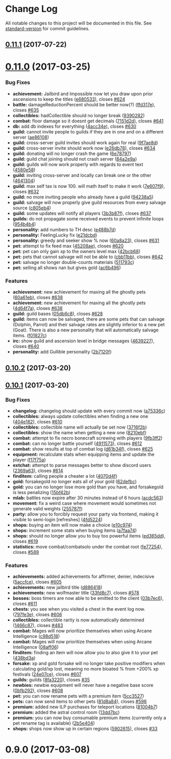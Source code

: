 # Change Log

All notable changes to this project will be documented in this file. See [standard-version](https://github.com/conventional-changelog/standard-version) for commit guidelines.

<a name="0.11.1"></a>
## [0.11.1](https://github.com/IdleLands/IdleLands/compare/0.12.0...0.11.1) (2017-07-22)



<a name="0.11.0"></a>
# [0.11.0](https://github.com/IdleLands/IdleLands/compare/v0.10.2...v0.11.0) (2017-03-25)


### Bug Fixes

* **achievement:** Jailbird and Impossible now let you draw upon prior ascensions to keep the titles ([e680533](https://github.com/IdleLands/IdleLands/commit/e680533)), closes [#624](https://github.com/IdleLands/IdleLands/issues/624)
* **battle:** damageReductionPercent should be better now(?) ([ffd317e](https://github.com/IdleLands/IdleLands/commit/ffd317e)), closes [#635](https://github.com/IdleLands/IdleLands/issues/635)
* **collectibles:** hadCollectible should no longer break ([9390282](https://github.com/IdleLands/IdleLands/commit/9390282))
* **combat:** floor damage so it doesnt get decimals ([7151d2d](https://github.com/IdleLands/IdleLands/commit/7151d2d)), closes [#641](https://github.com/IdleLands/IdleLands/issues/641)
* **db:** add db indexes for everything ([4acc34e](https://github.com/IdleLands/IdleLands/commit/4acc34e)), closes [#630](https://github.com/IdleLands/IdleLands/issues/630)
* **guild:** cannot invite people to guilds if they are in one and on a different server ([ae86108](https://github.com/IdleLands/IdleLands/commit/ae86108))
* **guild:** cross-server guild invites should work again for real ([9f7ae8d](https://github.com/IdleLands/IdleLands/commit/9f7ae8d))
* **guild:** cross-server invite should work now ([e26db78](https://github.com/IdleLands/IdleLands/commit/e26db78)), closes [#634](https://github.com/IdleLands/IdleLands/issues/634)
* **guild:** donating will no longer crash the game ([6e78797](https://github.com/IdleLands/IdleLands/commit/6e78797))
* **guild:** guild chat joining should not crash server ([84a2e9a](https://github.com/IdleLands/IdleLands/commit/84a2e9a))
* **guild:** guilds will now work properly with regards to event text ([4580e58](https://github.com/IdleLands/IdleLands/commit/4580e58))
* **guild:** inviting cross-server and locally can break one or the other ([4641304](https://github.com/IdleLands/IdleLands/commit/4641304))
* **guild:** max self tax is now 100. will math itself to make it work ([7e607f9](https://github.com/IdleLands/IdleLands/commit/7e607f9)), closes [#632](https://github.com/IdleLands/IdleLands/issues/632)
* **guild:** no more inviting people who already have a guild ([94238a5](https://github.com/IdleLands/IdleLands/commit/94238a5))
* **guild:** salvage will now properly give guild resources from every salvage source ([c805eb4](https://github.com/IdleLands/IdleLands/commit/c805eb4))
* **guild:** some updates will notify all players ([3b3b87f](https://github.com/IdleLands/IdleLands/commit/3b3b87f)), closes [#637](https://github.com/IdleLands/IdleLands/issues/637)
* **guilds:** do not propagate some received events to prevent infinite loops ([954b4b4](https://github.com/IdleLands/IdleLands/commit/954b4b4))
* **personality:** add numbers to TH desc ([e488b7d](https://github.com/IdleLands/IdleLands/commit/e488b7d))
* **personality:** FeelingLucky fix ([e21dcbd](https://github.com/IdleLands/IdleLands/commit/e21dcbd))
* **personality:** greedy and seeker show % now ([60a8a23](https://github.com/IdleLands/IdleLands/commit/60a8a23)), closes [#631](https://github.com/IdleLands/IdleLands/issues/631)
* **pet:** attempt to fix feed max ([45208ae](https://github.com/IdleLands/IdleLands/commit/45208ae)), closes [#620](https://github.com/IdleLands/IdleLands/issues/620)
* **pet:** pet can only gain xp to the owners level max ([42bcb68](https://github.com/IdleLands/IdleLands/commit/42bcb68))
* **pet:** pets that cannot salvage will not be able to ([cbb11bb](https://github.com/IdleLands/IdleLands/commit/cbb11bb)), closes [#642](https://github.com/IdleLands/IdleLands/issues/642)
* **pet:** salvage no longer double-counts materials ([511793c](https://github.com/IdleLands/IdleLands/commit/511793c))
* **pet:** selling all shows nan but gives gold ([ac6b496](https://github.com/IdleLands/IdleLands/commit/ac6b496))


### Features

* **achievement:** new achievement for maxing all the ghostly pets ([60a61eb](https://github.com/IdleLands/IdleLands/commit/60a61eb)), closes [#638](https://github.com/IdleLands/IdleLands/issues/638)
* **achievement:** new achievement for maxing all the ghostly pets ([4d64f7a](https://github.com/IdleLands/IdleLands/commit/4d64f7a)), closes [#638](https://github.com/IdleLands/IdleLands/issues/638)
* **guild:** guild bases ([05db6c8](https://github.com/IdleLands/IdleLands/commit/05db6c8)), closes [#628](https://github.com/IdleLands/IdleLands/issues/628)
* **guild:** items can now be salvaged, there are some pets that can salvage (Dolphin, Parrot) and their salvage rates are slightly inferior to a new pet (Goat). There is also a new personality that will automatically salvage items. ([f01827c](https://github.com/IdleLands/IdleLands/commit/f01827c))
* **irc:** show guild and ascension level in bridge messages ([4639227](https://github.com/IdleLands/IdleLands/commit/4639227)), closes [#640](https://github.com/IdleLands/IdleLands/issues/640)
* **personality:** add Gullible personality ([2b7120f](https://github.com/IdleLands/IdleLands/commit/2b7120f))



<a name="0.10.2"></a>
## [0.10.2](https://github.com/IdleLands/IdleLands/compare/v0.10.1...v0.10.2) (2017-03-20)

<a name="0.10.1"></a>
## [0.10.1](https://github.com/IdleLands/IdleLands/compare/0.10.0...v0.10.1) (2017-03-20)


### Bug Fixes

* **changelog:** changelog should update with every commit now ([a75336c](https://github.com/IdleLands/IdleLands/commit/a75336c))
* **collectibles:** always update collectibles when finding a new one ([404e182](https://github.com/IdleLands/IdleLands/commit/404e182)), closes [#610](https://github.com/IdleLands/IdleLands/issues/610)
* **collectibles:** collectible name will actually be set now ([3716f2b](https://github.com/IdleLands/IdleLands/commit/3716f2b))
* **collectibles:** show the name when getting a new one ([8210ebf](https://github.com/IdleLands/IdleLands/commit/8210ebf))
* **combat:** attempt to fix necro bonecraft screwing with players ([9fb3ff2](https://github.com/IdleLands/IdleLands/commit/9fb3ff2))
* **combat:** can no longer battle yourself ([4911573](https://github.com/IdleLands/IdleLands/commit/4911573)), closes [#612](https://github.com/IdleLands/IdleLands/issues/612)
* **combat:** show results at top of combat log ([d61b34f](https://github.com/IdleLands/IdleLands/commit/d61b34f)), closes [#625](https://github.com/IdleLands/IdleLands/issues/625)
* **equipment:** recalculate stats when equipping items and update the player ([f17f75a](https://github.com/IdleLands/IdleLands/commit/f17f75a))
* **extchat:** attempt to parse messages better to show discord users ([2369a63](https://github.com/IdleLands/IdleLands/commit/2369a63)), closes [#614](https://github.com/IdleLands/IdleLands/issues/614)
* **finditem:** calling people a cheater a lot ([4070d4f](https://github.com/IdleLands/IdleLands/commit/4070d4f))
* **gold:** forsakegold no longer eats all of your gold ([62defbc](https://github.com/IdleLands/IdleLands/commit/62defbc))
* **gold:** you can no longer lose more gold than you have, and forsakegold is less penalizing ([15bf42b](https://github.com/IdleLands/IdleLands/commit/15bf42b))
* **mlab:** battles now expire after 30 minutes instead of 6 hours ([acdc563](https://github.com/IdleLands/IdleLands/commit/acdc563))
* **movement:** fix a weird case where movement would sometimes not generate valid weights ([255787f](https://github.com/IdleLands/IdleLands/commit/255787f))
* **party:** allow you to forcibly request your party via frontend, making it visible to semi-login [refreshes] ([4fd5224](https://github.com/IdleLands/IdleLands/commit/4fd5224))
* **shops:** buying an item will now make a choice ([e10c974](https://github.com/IdleLands/IdleLands/commit/e10c974))
* **shops:** increment some stats when buying items ([a7faa74](https://github.com/IdleLands/IdleLands/commit/a7faa74))
* **shops:** should no longer allow you to buy too powerful items ([ed365dd](https://github.com/IdleLands/IdleLands/commit/ed365dd)), closes [#619](https://github.com/IdleLands/IdleLands/issues/619)
* **statistics:** move combat/combatsolo under the combat root ([fe77254](https://github.com/IdleLands/IdleLands/commit/fe77254)), closes [#589](https://github.com/IdleLands/IdleLands/issues/589)


### Features

* **achievements:** added achievements for affirmer, denier, indecisive ([5accfce](https://github.com/IdleLands/IdleLands/commit/5accfce)), closes [#605](https://github.com/IdleLands/IdleLands/issues/605)
* **achievements:** new jailbird title ([d886418](https://github.com/IdleLands/IdleLands/commit/d886418))
* **achievements:** new wolfmaster title ([33fd8c7](https://github.com/IdleLands/IdleLands/commit/33fd8c7)), closes [#578](https://github.com/IdleLands/IdleLands/issues/578)
* **bosses:** boss timers are now able to be emitted to the client ([03b7ec6](https://github.com/IdleLands/IdleLands/commit/03b7ec6)), closes [#611](https://github.com/IdleLands/IdleLands/issues/611)
* **chests:** you see when you visited a chest in the event log now. ([797fe3e](https://github.com/IdleLands/IdleLands/commit/797fe3e)), closes [#606](https://github.com/IdleLands/IdleLands/issues/606)
* **collectibles:** collectible rarity is now automatically determined ([1466c87](https://github.com/IdleLands/IdleLands/commit/1466c87)), closes [#483](https://github.com/IdleLands/IdleLands/issues/483)
* **combat:** Mages will now prioritize themselves when using Arcane Intelligence ([c98d518](https://github.com/IdleLands/IdleLands/commit/c98d518))
* **combat:** Mages will now prioritize themselves when using Arcane Intelligence ([08aff06](https://github.com/IdleLands/IdleLands/commit/08aff06))
* **finditem:** finding an item will now allow you to also give it to your pet ([438bd3a](https://github.com/IdleLands/IdleLands/commit/438bd3a))
* **forsake:** xp and gold forsake will no longer take positive modifiers when calculating gold/xp lost, meaning no more bloated % from +200% xp festivals ([24e07ce](https://github.com/IdleLands/IdleLands/commit/24e07ce)), closes [#607](https://github.com/IdleLands/IdleLands/issues/607)
* **guilds:** guilds ([8fa3220](https://github.com/IdleLands/IdleLands/commit/8fa3220)), closes [#35](https://github.com/IdleLands/IdleLands/issues/35)
* **newbies:** newbie equipment will never have a negative base score ([0bfb292](https://github.com/IdleLands/IdleLands/commit/0bfb292)), closes [#608](https://github.com/IdleLands/IdleLands/issues/608)
* **pet:** you can now rename pets with a premium item ([5cc3527](https://github.com/IdleLands/IdleLands/commit/5cc3527))
* **pets:** can now send items to other pets ([81d8a84](https://github.com/IdleLands/IdleLands/commit/81d8a84)), closes [#596](https://github.com/IdleLands/IdleLands/issues/596)
* **premium:** added new ILP purchases for teleport locations ([81004b7](https://github.com/IdleLands/IdleLands/commit/81004b7))
* **premium:** added the astral control room ([13dd7bc](https://github.com/IdleLands/IdleLands/commit/13dd7bc))
* **premium:** you can now buy consumable premium items (currently only a pet rename tag is available) ([2b5e404](https://github.com/IdleLands/IdleLands/commit/2b5e404))
* **shops:** shops now show up in certain regions ([5902615](https://github.com/IdleLands/IdleLands/commit/5902615)), closes [#33](https://github.com/IdleLands/IdleLands/issues/33)



<a name="0.9.0"></a>
# 0.9.0 (2017-03-08)
